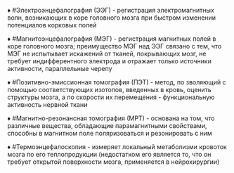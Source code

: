 ♦ #Электроэнцефалография (ЭЭГ) - регистрация электро­магнитных волн, возникающих в коре головного мозга при бы­стром изменении потенциалов корковых полей

♦ #Магнитоэнцефалография (МЭГ) - регистрация магнит­ных полей в коре головного мозга; преимущество МЭГ над ЭЭГ связано с тем, что МЭГ не испытывает искажений от тка­ней, покрывающих мозг, не требует индифферентного элек­трода и отражает только источники активности, параллельные
черепу

♦ #Позитивно-эмиссионная томография (ПЭТ) - метод, по­
зволяющий с помощью соответствующих изотопов, введен­ных в кровь, оценить структуры мозга, а по скорости их пере­мещения - функциональную активность нервной ткани

♦ #Магнитно-резонансная томография (МРТ) - основана на
том, что различные вещества, обладающие парамагнитными свойствами, способны в магнитном поле поляризоваться и ре­зонировать с ним

♦ #Термоэнцефалоскопия - измеряет локальный метаболизми кровоток мозга по его теплопродукции (недостатком его яв­ляется то, что он требует открытой поверхности мозга, приме­няется в нейрохирургии)